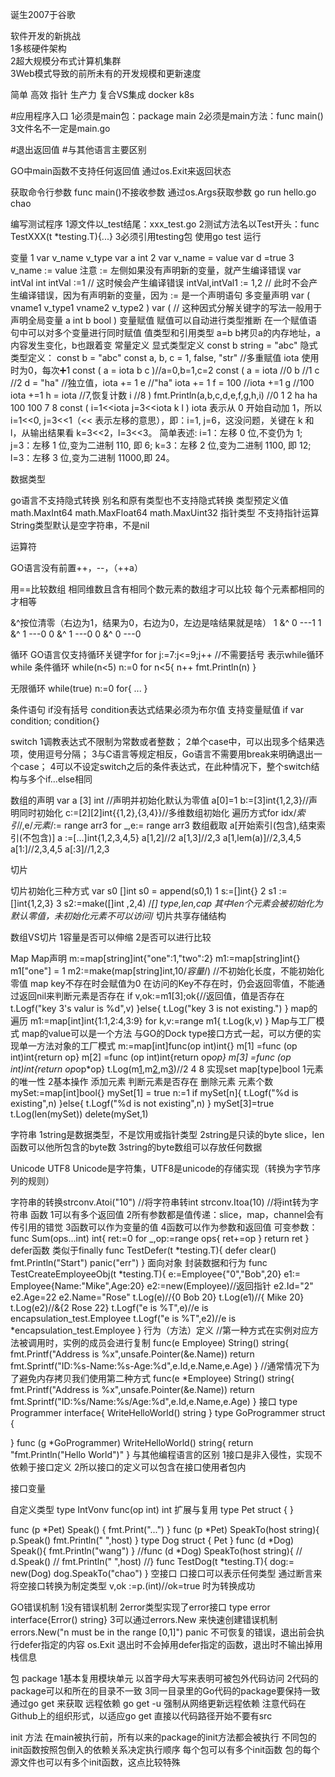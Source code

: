 
诞生2007于谷歌 

软件开发的新挑战   
1多核硬件架构  
2超大规模分布式计算机集群  
3Web模式导致的前所未有的开发规模和更新速度  

简单 
高效 指针 
生产力 复合VS集成 
docker k8s 

#应用程序入口 
1必须是main包：package main 
2必须是main方法：func main() 
3文件名不一定是main.go 

#退出返回值 
#与其他语言主要区别 

GO中main函数不支持任何返回值 
通过os.Exit来返回状态 


获取命令行参数 
func main()不接收参数 通过os.Args获取参数 go run hello.go chao 

编写测试程序
1源文件以_test结尾：xxx_test.go
2测试方法名以Test开头：func TestXXX(t *testing.T){...}
3必须引用testing包
使用go test 运行

变量
1 var v_name v_type  var a int
2 var v_name = value var d =true
3 v_name := value 注意 := 左侧如果没有声明新的变量，就产生编译错误
var intVal int 
intVal :=1 // 这时候会产生编译错误
intVal,intVal1 := 1,2 // 此时不会产生编译错误，因为有声明新的变量，因为 := 是一个声明语句
多变量声明
var (
    vname1 v_type1
    vname2 v_type2
)
var (  // 这种因式分解关键字的写法一般用于声明全局变量
    a int
    b bool
)
变量赋值
赋值可以自动进行类型推断
在一个赋值语句中可以对多个变量进行同时赋值
值类型和引用类型
a=b b拷贝a的内存地址，a内容发生变化，b也跟着变
常量定义
显式类型定义 const b string = "abc"
隐式类型定义： const b = "abc"
const a, b, c = 1, false, "str" //多重赋值
iota 使用时为0，每次➕1
const (
    a = iota
    b
    c
)//a=0,b=1,c=2
 const (
            a = iota   //0
            b          //1
            c          //2
            d = "ha"   //独立值，iota += 1
            e          //"ha"   iota += 1
            f = 100    //iota +=1
            g          //100  iota +=1
            h = iota   //7,恢复计数
            i          //8
    )
    fmt.Println(a,b,c,d,e,f,g,h,i)
//0 1 2 ha ha 100 100 7 8
const (
    i=1<<iota
    j=3<<iota
    k
    l
)
iota 表示从 0 开始自动加 1，所以 i=1<<0, j=3<<1（<< 表示左移的意思），即：i=1, j=6，这没问题，关键在 k 和 l，从输出结果看 k=3<<2，l=3<<3。
简单表述:
i=1：左移 0 位,不变仍为 1;
j=3：左移 1 位,变为二进制 110, 即 6;
k=3：左移 2 位,变为二进制 1100, 即 12;
l=3：左移 3 位,变为二进制 11000,即 24。

数据类型

go语言不支持隐式转换
别名和原有类型也不支持隐式转换
类型预定义值
math.MaxInt64
math.MaxFloat64
math.MaxUint32
指针类型
不支持指针运算
String类型默认是空字符串，不是nil

运算符


GO语言没有前置++，--，（++a）


用==比较数组
相同维数且含有相同个数元素的数组才可以比较
每个元素都相同的才相等





&^按位清零（右边为1，结果为0，右边为0，左边是啥结果就是啥）
1 &^ 0 ---1
1 &^ 1 ---0
0 &^ 1 ---0
0 &^ 0 ---0

循环
GO语言仅支持循环关键字for
for j:=7:j<=9;j++ //不需要括号
表示while循环
while 条件循环
while(n<5)
n:=0
for n<5{
n++
fmt.Println(n)
}

无限循环
while(true)
n:=0
for{
...
}

条件语句
if没有括号
condition表达式结果必须为布尔值
支持变量赋值
if var condition; condition{}

switch
1调教表达式不限制为常数或者整数；
2单个case中，可以出现多个结果选项，使用逗号分隔；
3与C语言等规定相反，Go语言不需要用break来明确退出一个case；
4可以不设定switch之后的条件表达式，在此种情况下，整个switch结构与多个if...else相同

数组的声明
var a [3] int //声明并初始化默认为零值
a[0]=1
b:=[3]int{1,2,3}//声明同时初始化
c:=[2][2]int{{1,2},{3,4}}//多维数组初始化
遍历方式for idx/*索引*/,e/*元素*/:= range arr3 for _,e:= range arr3
数组截取
a[开始索引(包含),结束索引(不包含)]
a :=[...]int{1,2,3,4,5}
a[1,2]//2
a[1,3]//2,3
a[1,lem(a)]//2,3,4,5
a[1:]//2,3,4,5
a[:3]//1,2,3

切片

切片初始化三种方式
var s0 []int
s0 = append(s0,1)
1 s:=[]int{}
2 s1 :=[]int{1,2,3}
3 s2:=make([]int ,2,4)
/*[] type,len,cap 其中len个元素会被初始化为默认零值，未初始化元素不可以访问*/
切片共享存储结构
 


数组VS切片
1容量是否可以伸缩
2是否可以进行比较

Map
Map声明
m:=map[string]int{"one":1,"two":2}
m1:=map[string]int{}
m1["one"] = 1
m2:=make(map[string]int,10/*容量*/)
//不初始化长度，不能初始化零值
map key不存在时会赋值为0
在访问的Key不存在时，仍会返回零值，不能通过返回nil来判断元素是否存在
if v,ok:=m1[3];ok{//返回值，值是否存在
    t.Logf("key 3's valur is %d",v)
  }else{
    t.Log("key 3 is not existing.")
  }
map的遍历
m1:=map[int]int{1:1,2:4,3:9}
  for k,v:=range m1{
    t.Log(k,v)
  }
Map与工厂模式
map的value可以是一个方法
与GO的Dock type接口方式一起，可以方便的实现单一方法对象的工厂模式
  m:=map[int]func(op int)int{}
  m[1] =func (op int)int{return op}
  m[2] =func (op int)int{return op*op}
  m[3] =func (op int)int{return op*op*op}
  t.Log(m[1](2),m[2](2),m[3](2))//2 4 8
实现set map[type]bool
1元素的唯一性
2基本操作
 添加元素
 判断元素是否存在
 删除元素
 元素个数
mySet:=map[int]bool{}
  mySet[1] = true
  n:=1
  if mySet[n]{
    t.Logf("%d is existing",n)
  }else{
      t.Logf("%d is not existing",n)
  }
  mySet[3]=true
  t.Log(len(mySet))
  delete(mySet,1)

字符串
1string是数据类型，不是饮用或指针类型
2string是只读的byte slice，len函数可以他所包含的byte数
3string的byte数组可以存放任何数据

Unicode UTF8
Unicode是字符集，UTF8是unicode的存储实现（转换为字节序列的规则）


字符串的转换strconv.Atoi("10") //将字符串转int
strconv.Itoa(10) //将int转为字符串
函数
1可以有多个返回值 
2所有参数都是值传递：slice，map，channel会有传引用的错觉 
3函数可以作为变量的值 
4函数可以作为参数和返回值 
可变参数： 
func Sum(ops...int) int{
   ret:=0
   for _,op:=range ops{
      ret+=op
   }
   return ret
}
defer函数 类似于finally
func TestDefer(t *testing.T){
   defer clear()
   fmt.Println("Start")
   panic("err")
}
面向对象 
封装数据和行为 
func TestCreateEmployeeObj(t *testing.T){
   e:=Employee{"0","Bob",20}
   e1:= Employee{Name:"Mike",Age:20}
   e2:=new(Employee)//返回指针
   e2.Id="2"
   e2.Age=22
   e2.Name="Rose"
   t.Log(e)//{0 Bob 20}
   t.Log(e1)//{ Mike 20}
   t.Log(e2)//&{2 Rose 22}
   t.Logf("e is %T",e)//e is encapsulation_test.Employee
   t.Logf("e is %T",e2)//e is *encapsulation_test.Employee
}
行为（方法）定义 
//第一种方式在实例对应方法被调用时，实例的成员会进行复制 
func(e Employee) String() string{ 
fmt.Printf("Address is %x",unsafe.Pointer(&e.Name)) 
   return fmt.Sprintf("ID:%s-Name:%s-Age:%d",e.Id,e.Name,e.Age) 
} 
//通常情况下为了避免内存拷贝我们使用第二种方式 
func(e *Employee) String() string{ 
   fmt.Printf("Address is %x",unsafe.Pointer(&e.Name)) 
   return fmt.Sprintf("ID:%s/Name:%s/Age:%d",e.Id,e.Name,e.Age) 
}
接口
type Programmer interface{
   WriteHelloWorld() string
}
type GoProgrammer struct {

}
func (g *GoProgrammer) WriteHelloWorld() string{
   return "fmt.Println(\"Hello World\")"
}
与其他编程语言的区别
1接口是非入侵性，实现不依赖于接口定义
2所以接口的定义可以包含在接口使用者包内

接口变量


自定义类型
type IntVonv  func(op int) int
扩展与复用
type Pet struct {
}

func (p *Pet) Speak() {
   fmt.Print("...")
}
func (p *Pet) SpeakTo(host string){
   p.Speak()
   fmt.Println(" ",host)
}
type Dog struct {
   Pet
}
func (d *Dog) Speak(){
   fmt.Println("wang")
}
//func (d *Dog) SpeakTo(host string){
// d.Speak()
// fmt.Println(" ",host)
//}
func TestDog(t *testing.T){
   dog:= new(Dog)
   dog.SpeakTo("chao")
}
空接口
口接口可以表示任何类型
通过断言来将空接口转换为制定类型
v,ok :=p.(int)//ok=true 时为转换成功

GO错误机制
1没有错误机制
2error类型实现了error接口 type error interface{Error() string}
3可以通过errors.New 来快速创建错误机制 errors.New("n must be in the range [0,1]")
panic 不可恢复的错误，退出前会执行defer指定的内容
os.Exit 退出时不会掉用defer指定的函数，退出时不输出掉用栈信息

包
package
1基本复用模块单元 以首字母大写来表明可被包外代码访问
2代码的package可以和所在的目录不一致
3同一目录里的Go代码的package要保持一致
通过go get 来获取 远程依赖
go get -u 强制从网络更新远程依赖
注意代码在Github上的组织形式，以适应go get
直接以代码路径开始不要有src

init 方法
在main被执行前，所有以来的package的init方法都会被执行
不同包的init函数按照包倒入的依赖关系决定执行顺序
每个包可以有多个init函数
包的每个源文件也可以有多个init函数，这点比较特殊


